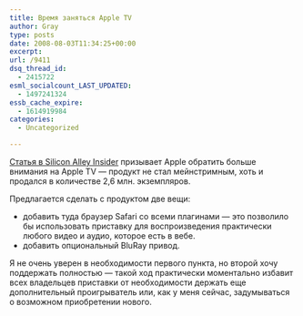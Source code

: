 ```yaml
---
title: Время заняться Apple TV
author: Gray
type: posts
date: 2008-08-03T11:34:25+00:00
excerpt:
url: /9411
dsq_thread_id:
  - 2415722
esml_socialcount_LAST_UPDATED:
  - 1497241324
essb_cache_expire:
  - 1614919984
categories:
  - Uncategorized

---
```








<a href="http://www.alleyinsider.com/2008/8/time-for-apple-to-get-serious-about-apple-tv" target="_blank">Статья в Silicon Alley Insider</a> призывает Apple обратить больше внимания на Apple TV &#8212; продукт не стал мейнстримным, хоть и продался в количестве 2,6 млн. экземпляров.

Предлагается сделать с продуктом две вещи:

  * добавить туда браузер Safari со всеми плагинами &#8212; это позволило бы использовать приставку для воспроизведения практически любого видео и аудио, которое есть в вебе.
  * добавить опциональный BluRay привод.
</ul> 



Я не очень уверен в необходимости первого пункта, но второй хочу поддержать полностью &#8212; такой ход практически моментально избавит всех владельцев приставки от необходимости держать еще дополнительный проигрыватель или, как у меня сейчас, задумываться о возможном приобретении нового.